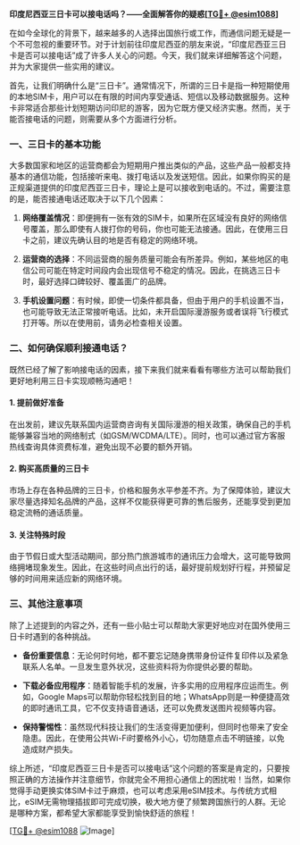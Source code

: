 **印度尼西亚三日卡可以接电话吗？——全面解答你的疑惑[[TG💪+ @esim1088](https://t.me/s/esim1088)]**

在如今全球化的背景下，越来越多的人选择出国旅行或工作，而通信问题无疑是一个不可忽视的重要环节。对于计划前往印度尼西亚的朋友来说，“印度尼西亚三日卡是否可以接电话”成了许多人关心的问题。今天，我们就来详细解答这个问题，并为大家提供一些实用的建议。

首先，让我们明确什么是“三日卡”。通常情况下，所谓的三日卡是指一种短期使用的本地SIM卡，用户可以在有限的时间内享受通话、短信以及移动数据服务。这种卡非常适合那些计划短期访问印尼的游客，因为它既方便又经济实惠。然而，关于能否接电话的问题，则需要从多个方面进行分析。

### 一、三日卡的基本功能

大多数国家和地区的运营商都会为短期用户推出类似的产品，这些产品一般都支持基本的通信功能，包括接听来电、拨打电话以及发送短信。因此，如果你购买的是正规渠道提供的印度尼西亚三日卡，理论上是可以接收到电话的。不过，需要注意的是，能否接通电话还取决于以下几个因素：

1. **网络覆盖情况**：即便拥有一张有效的SIM卡，如果所在区域没有良好的网络信号覆盖，那么即使有人拨打你的号码，你也可能无法接通。因此，在使用三日卡之前，建议先确认目的地是否有稳定的网络环境。

2. **运营商的选择**：不同运营商的服务质量可能会有所差异。例如，某些地区的电信公司可能在特定时间段内会出现信号不稳定的情况。因此，在挑选三日卡时，最好选择口碑较好、覆盖面广的品牌。

3. **手机设置问题**：有时候，即使一切条件都具备，但由于用户的手机设置不当，也可能导致无法正常接听电话。比如，未开启国际漫游服务或者误将飞行模式打开等。所以在使用前，请务必检查相关设置。

### 二、如何确保顺利接通电话？

既然已经了解了影响接电话的因素，接下来我们就来看看有哪些方法可以帮助我们更好地利用三日卡实现顺畅沟通吧！

#### 1. 提前做好准备
在出发前，建议先联系国内运营商咨询有关国际漫游的相关政策，确保自己的手机能够兼容当地的网络制式（如GSM/WCDMA/LTE）。同时，也可以通过官方客服热线查询具体资费标准，避免出现不必要的额外开销。

#### 2. 购买高质量的三日卡
市场上存在各种品牌的三日卡，价格和服务水平参差不齐。为了保障体验，建议大家尽量选择知名品牌的产品，这样不仅能获得更可靠的售后服务，还能享受到更加稳定流畅的通话质量。

#### 3. 关注特殊时段
由于节假日或大型活动期间，部分热门旅游城市的通讯压力会增大，这可能导致网络拥堵现象发生。因此，在这些时间点出行的话，最好提前规划好行程，并预留足够的时间用来适应新的网络环境。

### 三、其他注意事项

除了上述提到的内容之外，还有一些小贴士可以帮助大家更好地应对在国外使用三日卡时遇到的各种挑战。

- **备份重要信息**：无论何时何地，都不要忘记随身携带身份证件复印件以及紧急联系人名单。一旦发生意外状况，这些资料将为你提供必要的帮助。
  
- **下载必备应用程序**：随着智能手机的发展，许多实用的应用程序应运而生。例如，Google Maps可以帮助你轻松找到目的地；WhatsApp则是一种便捷高效的即时通讯工具，它不仅支持语音通话，还可以免费发送图片视频等内容。

- **保持警惕性**：虽然现代科技让我们的生活变得更加便利，但同时也带来了安全隐患。因此，在使用公共Wi-Fi时要格外小心，切勿随意点击不明链接，以免造成财产损失。

综上所述，“印度尼西亚三日卡是否可以接电话”这个问题的答案是肯定的，只要按照正确的方法操作并注意细节，你就完全不用担心通信上的困扰啦！当然，如果你觉得手动更换实体SIM卡过于麻烦，也可以考虑采用eSIM技术。与传统方式相比，eSIM无需物理插拔即可完成切换，极大地方便了频繁跨国旅行的人群。无论是哪种方案，都希望大家都能享受到愉快舒适的旅程！

[[TG💪+ @esim1088](https://t.me/s/esim1088) ![Image](https://i.postimg.cc/4NQfJmqS/Snipaste-2025-05-13-00-14-12.png)]